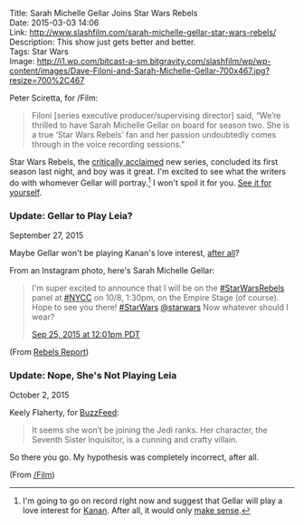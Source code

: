 Title: Sarah Michelle Gellar Joins Star Wars Rebels  
Date: 2015-03-03 14:06  
Link: http://www.slashfilm.com/sarah-michelle-gellar-star-wars-rebels/  
Description: This show just gets better and better.  
Tags: Star Wars  
Image: http://i1.wp.com/bitcast-a-sm.bitgravity.com/slashfilm/wp/wp-content/images/Dave-Filoni-and-Sarah-Michelle-Gellar-700x467.jpg?resize=700%2C467  

Peter Sciretta, for /Film:

> Filoni [series executive producer/supervising director] said, “We’re thrilled to have Sarah Michelle Gellar on board for season two. She is a true ‘Star Wars Rebels’ fan and her passion undoubtedly comes through in the voice recording sessions.”

Star Wars Rebels, the [critically acclaimed][1] new series, concluded its first season last night, and boy was it great. I'm excited to see what the writers do with whomever Gellar will portray.[^1] I won't spoil it for you. [See it for yourself][2]. 

<aside class="update">

### Update: Gellar to Play Leia?
<p class="updateTime"><time datetime="2015-09-27">September 27, 2015</time></p>

Maybe Gellar won't be playing Kanan's love interest, [after all][3]?

From an Instagram photo, here's Sarah Michelle Gellar:

> I'm super excited to announce that I will be on the [#StarWarsRebels][4] panel at [#NYCC][5] on 10/8, 1:30pm, on the Empire Stage (of course). Hope to see you there! [#StarWars][6] [@starwars][7] Now whatever should I wear?
>
> [Sep 25, 2015 at 12:01pm PDT][8]

(From [Rebels Report][9])

</aside>

<aside class="update">

### Update: Nope, She's Not Playing Leia
<p class="updateTime"><time datetime="2015-10-02">October 2, 2015</time></p>

Keely Flaherty, for [BuzzFeed][10]:

> It seems she won’t be joining the Jedi ranks. Her character, the Seventh Sister Inquisitor, is a cunning and crafty villain.

So there you go. My hypothesis was completely incorrect, after all.

(From [/Film][11])

</aside>

[^1]: I'm going to go on record right now and suggest that Gellar will play a love interest for [Kanan][a]. After all, it would only [make sense][b].

[a]: http://starwars.wikia.com/wiki/Kanan_Jarrus "Star Wars Wikia: Kanan Jarrus"
[b]: http://www.huffingtonpost.com/2014/03/13/sarah-michelle-gellar-freddie-prinze-jr-selfie_n_4957924.html "Huffington Post reporting on Freddie Prinze Jr. and Sarah Michelle Gellar as a couple"

[1]: http://www.slashfilm.com/star-wars-rebels-season-2/ "/Film reporting on Season 2 of Star Wars Rebels"
[2]: https://itunes.apple.com/us/tv-season/fire-across-the-galaxy/id920938545?at=1l3vx9s "Star Wars Rebels: 'Fire Across the Galaxy' on iTunes"
[3]: https://en.wikipedia.org/wiki/Princess_Leia "Wikipedia: 'Princess Leia'"
[4]: https://instagram.com/explore/tags/starwarsrebels/ "Instagram posts tagged 'starwarsrebels'"
[5]: https://instagram.com/explore/tags/nycc/ "Instagram posts tagged 'NYCC'"
[6]: https://instagram.com/explore/tags/starwars/ "Instagram posts tagged 'Star Wars'"
[7]: https://instagram.com/starwars/ "Official Star Wars Instagram account"
[8]: https://instagram.com/p/8EIbh4sY_i/ "Sarah Michelle Gellar looking like Leia on Instagram"
[9]: http://rebelsreport.com/2015/09/27/did-sarah-michelle-geller-reveal-her-star-wars-rebels-season-2-character/ "Rebels Report on Sarah Michelle Gellar's tease"
[10]: http://www.buzzfeed.com/keelyflaherty/sarah-michelle-gellar-reveals-her-mysterious-new-star-wars-r#.ccvq1lk1z "Source post on Buzzfeed"
[11]: http://www.slashfilm.com/star-wars-rebels-sarah-michelle-gellar/ "/Film reporting on Sarah Michelle Gellar's role in Star Wars Rebels Season 2"